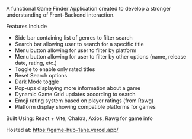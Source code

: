 A functional Game Finder Application created to develop a stronger understanding of Front-Backend interaction.

Features Include

- Side bar containing list of genres to filter search
- Search bar allowing user to search for a specific title
- Menu button allowing for user to filter by platform
- Menu button allowing for user to filter by other options (name, release date, rating, etc.)
- Toggle to enable only rated titles
- Reset Search options
- Dark Mode toggle
- Pop-ups displaying more information about a game
- Dynamic Game Grid updates according to search
- Emoji rating system based on player ratings (from Rawg)
- Platform display showing compatible platforms for games

Built Using: React + Vite, Chakra, Axios, Rawg for game info

Hosted at: https://game-hub-1ane.vercel.app/
